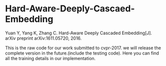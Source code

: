 # Hard-Aware-Deeply-Cascaed-Embedding

Yuan Y, Yang K, Zhang C. Hard-Aware Deeply Cascaded Embedding[J]. arXiv preprint arXiv:1611.05720, 2016.

This is the raw code for our work submitted to cvpr-2017. we will release the complete version in the future.(include the testing code). Here you can find all the training details in our implementation.
